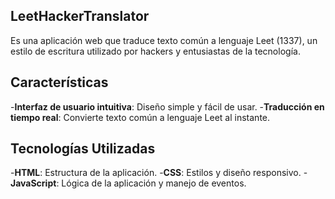 ## LeetHackerTranslator
Es una aplicación web que traduce texto común a lenguaje Leet (1337), un estilo de escritura utilizado por hackers y entusiastas de la tecnología. 

## Características

-**Interfaz de usuario intuitiva**: Diseño simple y fácil de usar.
-**Traducción en tiempo real**: Convierte texto común a lenguaje Leet al instante.

## Tecnologías Utilizadas

-**HTML**: Estructura de la aplicación.
-**CSS**: Estilos y diseño responsivo.
-**JavaScript**: Lógica de la aplicación y manejo de eventos.
